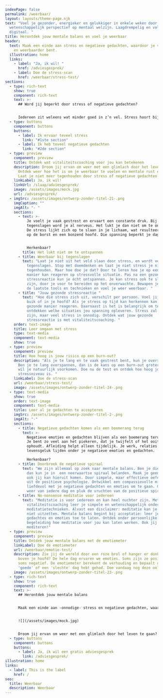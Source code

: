 ```yaml
---
indexPage: false
permalink: /weerbaar/
layout: layouts/theme-page.njk
text: "Voel je gezonder, energieker en gelukkiger in enkele weken door een uniek
  wetenschappelijk perspectief op mentaal welzijn. Laagdrempelig en volledig
  digitaal. "
title: Herontdek jouw mentale balans en voel je weerbaar
header:
  text: Maak een einde aan stress en negatieve gedachten, waardoor je veerkrachtig
    en weerbaarder bent.
  illustration: home
  links:
    - label: "Ja, ik wil! "
      href: /adviesgesprek/
    - label: Doe de stress-scan
      href: /weerbaar/stress-test/
sections:
  - type: rich-text
    show: true
    component: rich-text
    text: >-
      ## Word jij beperkt door stress of negatieve gedachten?


      Iedereen zit weleens wat minder goed in z’n vel. Stress hoort bij het leven, maar het mag je niet belemmeren in je dagelijkse bezigheden. Naast gepieker en stress kunnen negatieve emoties en gedachten je ook in de weg staan. Waar loop jij tegen aan: stress of negatieve gedachten?
  - type: buttons
    component: buttons
    buttons:
      - label: Ik ervaar teveel stress
        link: "#1ste section"
      - label: Ik heb teveel negatieve gedachten
        link: "#2de section"
  - type: preview
    component: preview
    title: Ontdek wat vitaliteitscoaching voor jou kan betekenen
    description: Droom jij ervan om weer met een glimlach door het leven te gaan?
      Ontdek weer hoe het is om je weerbaar te voelen en mentale rust ervaren.
      Laat je niet meer tegenhouden door stress of negatieve gedachten.
    linkLabel: Ja, ik wil!
    linkUrl: /slaap/adviesgesprek/
    image: /assets/images/mock.jpg
    url: /adviesgesprek/
  - imgSrc: /assets/images/ontwerp-zonder-titel-21-.png
    imgCaption: ""
    imgAlt: "- "
    sections:
      - text: >-
          Je voelt je vaak gestrest en ervaart een constante druk. Bij kleine
          tegenslagen word je al nerveus. Het lukt je dan niet om te ontspannen.
          De stress lijkt zich op te slaan in je lichaam, wat resulteert in druk
          op de borst en een bonzend hoofd. Die spanning beperkt je dagelijks. 


          Herkenbaar?
        title: Het lukt niet om te ontspannen
      - title: Weerbaar bij tegenslagen
        text: "Laat je niet uit het veld slaan door stress, en wordt veerkrachtiger bij
          tegenslagen. Stop met doemdenken en laat je niet stress je niet
          tegenhouden. Maar hoe doe je dat? Door te leren hoe je op een gezonde
          manier kan reageren op stressvolle situatie. Pas na een gezonde
          stressreactie kun je écht ontspannen. Je kan stress ook te slim af
          zijn, door je voor te bereiden op het onverwachte. Bewapen jezelf met
          de laatste tools en technieken en voel je weer weerbaar. "
      - title: "Jouw gezonde stressreactie "
        text: "Hoe die stress zich uit, verschilt per persoon. Voel jij de stress in je
          buik of in je hoofd? Als je stress op tijd kan herkennen kan je op een
          gezonde manier reageren. Daarnaast is het is belangrijk om te
          ontdekken welke situaties jou spanning opleveren. Stress zal er altijd
          zijn, maar veel stress in onnodig. Ontdek wat jouw gezonde
          stressreactie is met vitaliteitscoaching. "
    order: text-image
    title: Leer omgaan met stress
    type: text-media
    component: text-media
    show: true
  - type: preview
    component: preview
    title: Hoe hoog is jouw risico op een burn-out?
    description: "Als je te lang en te vaak gestrest bent, kun je overspannen raken.
      Ben je te lang overspannen, dan is de kans op een burn-out groter. En dat
      wil je natuurlijk voorkomen. Doe nu de test en ontdek hoe hoog jouw
      stressniveau is. "
    linkLabel: Doe de stress-scan
    url: /weerbaar/stress-test/
    image: /assets/images/ontwerp-zonder-titel-24-.png
  - type: text-media
    show: true
    order: text-image
    component: text-media
    title: Leer al je gedachten te accepteren
    imgSrc: /assets/images/ontwerp-zonder-titel-2-.png
    imgAlt: "-"
    sections:
      - title: Negatieve gedachten komen als een boemerang terug
        text: >-
          Negatieve emoties en gedachten blijven als een boemerang terugkomen.
          Je bent zo veel aan het piekeren, dat je twijfelt of het ooit nog
          ophoudt. Afleiding helpt alleen tijdelijk. Je werk, relaties en
          levensgeluk lijden onder je negatieve emoties en gedachten. 

          Herkenbaar?
      - title: Doorbreek de negatieve spiraal
        text: "We zijn allemaal op zoek naar mentale balans. Ben je die balans kwijt,
          dan kun je in  een neerwaartse spiraal belanden. Maak je geen zorgen:
          ook jij kan hieruit komen. Door simpele, maar effectieve oefeningen
          uit de positieve psychologie. Ontwikkel een compassievolle mindset om
          liefdevol met je negatieve gedachten en emoties om te gaan. Geniet
          weer van iedere dag en pluk de vruchten van de positieve spiraal."
      - title: No-nonsense meditatie voor iedereen
        text: "Meditatie is voor iedereen en kan heel nuchter zijn. Met
          vitaliteitscoaching leer je simpele en wetenschappelijk onderbouwde
          meditatietechnieken. Alvast een disclaimer: meditatie kan je brein
          niet uitzetten. Mentale balans begint bij acceptatie: leer je
          gedachtes en emoties toe te laten. Ontdek onder persoonlijke
          begeleiding hoe meditatie voor jou kan laten werken. Ook jij kan leren
          mediteren!"
  - type: preview
    component: preview
    title: Ontdek jouw mentale balans met de emotiemeter
    linkLabel: Doe de emotiemeter
    url: /weerbaar/emotie-test/
    description: Zie jij de wereld door een roze brol of hanger er donkere wolken
      boven je hoofd? De hele dag ervaren we emoties. Soms zijn ze positief en
      soms negatief. De emotiemeter berekent de verhouding en bepaalt of je een
      'goede' of een 'slechte' dag hebt gehad. Doe vandaag nog deze online test.
    image: /assets/images/ontwerp-zonder-titel-23-.png
  - type: rich-text
    show: true
    component: rich-text
    text: >-
      ## Herontdek jouw mentale balans


      Maak een einde aan -onnodige- stress en negatieve gedachten, waardoor jij je weer veerkrachtig en weerbaar zal voelen.


      ![](/assets/images/mock.jpg)


      Droom jij ervan om weer met een glimlach door het leven te gaan? Ontdek weer hoe het is om je weerbaar te voelen en mentale rust te ervaren. Laat je niet meer tegenhouden door stress of negatieve gedachten.
  - type: buttons
    component: buttons
    buttons:
      - label: Ja, ik wil een gratis adviesgesprek
        link: /adviesgesprek/
illustration: home
links:
  - label: This is the label
    href: /
seo:
  title: Weerbaar
  description: Weerbaar
---
```

